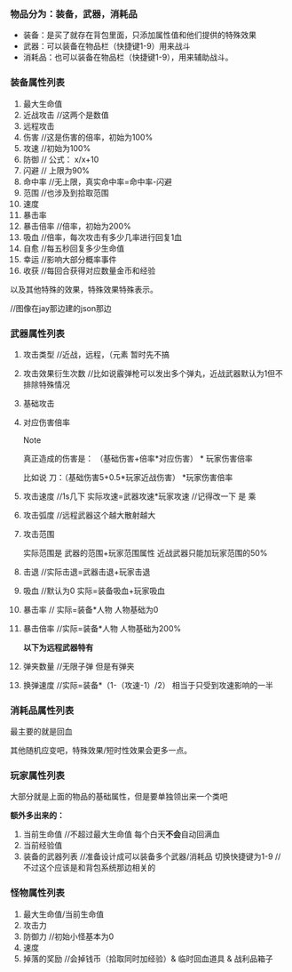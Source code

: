 ### 物品分为：装备，武器，消耗品

- 装备：是买了就存在背包里面，只添加属性值和他们提供的特殊效果
- 武器：可以装备在物品栏（快捷键1-9）用来战斗
- 消耗品：也可以装备在物品栏（快捷键1-9），用来辅助战斗。



### 装备属性列表

1. 最大生命值
2. 近战攻击    //这两个是数值
3. 远程攻击
4. 伤害     //这是伤害的倍率，初始为100%
5. 攻速      //初始为100%
6. 防御      //  公式： x/x+10
7. 闪避     // 上限为90%
8. 命中率    //无上限，真实命中率=命中率-闪避
9. 范围     //也涉及到拾取范围
10. 速度
11. 暴击率 
12. 暴击倍率    //倍率，初始为200%
13. 吸血      //倍率，每次攻击有多少几率进行回复1血
14. 自愈     //每五秒回复多少生命值
15. 幸运     //影响大部分概率事件
16. 收获     //每回合获得对应数量金币和经验

以及其他特殊的效果，特殊效果特殊表示。

//图像在jay那边建的json那边



### 武器属性列表

1. 攻击类型  //近战，远程，（元素   暂时先不搞

2. 攻击效果衍生次数    //比如说霰弹枪可以发出多个弹丸，近战武器默认为1但不排除特殊情况

3. 基础攻击

4. 对应伤害倍率    

   > [!NOTE]
   >
   >  真正造成的伤害是： （基础伤害+倍率*对应伤害） *  玩家伤害倍率
   >
   > 比如说    刀：（基础伤害5+0.5*玩家近战伤害） *玩家伤害倍率

5. 攻击速度    //1s几下     实际攻速=武器攻速*玩家攻速    //记得改一下  是 乘

6. 攻击弧度   //远程武器这个越大散射越大

7. 攻击范围      

   实际范围是    武器的范围+玩家范围属性       近战武器只能加玩家范围的50%

8. 击退     //实际击退=武器击退+玩家击退

9. 吸血      //默认为0    实际=装备吸血+玩家吸血

10. 暴击率      //  实际=装备*人物   人物基础为0

11. 暴击倍率   //实际=装备*人物    人物基础为200%

    

    **以下为远程武器特有**

12. 弹夹数量      //无限子弹 但是有弹夹

13. 换弹速度      //实际=装备*（1-（攻速-1）/2）      相当于只受到攻速影响的一半





### 消耗品属性列表

最主要的就是回血

其他随机应变吧，特殊效果/短时性效果会更多一点。





### 玩家属性列表

大部分就是上面的物品的基础属性，但是要单独领出来一个类吧

**额外多出来的：**

1. 当前生命值   //不超过最大生命值   每个白天**不会**自动回满血
2. 当前经验值
3. 装备的武器列表     //准备设计成可以装备多个武器/消耗品  切换快捷键为1-9    // 不过这个应该是和背包系统那边相关的



### 怪物属性列表

1. 最大生命值/当前生命值
2. 攻击力
3. 防御力     //初始小怪基本为0
4. 速度
5. 掉落的奖励    //会掉钱币（拾取同时加经验）&  临时回血道具 & 战利品箱子